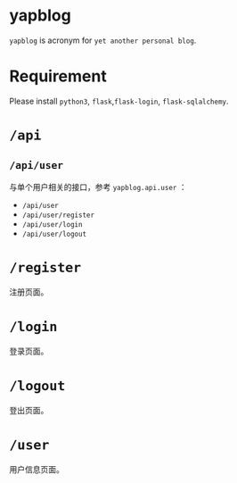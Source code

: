 # yapblog

`yapblog` is acronym for `yet another personal blog`.

# Requirement

Please install `python3`, `flask`,`flask-login`, `flask-sqlalchemy`.

# `/api`
## `/api/user`
与单个用户相关的接口，参考 `yapblog.api.user` ：

+ `/api/user`
+ `/api/user/register`
+ `/api/user/login`
+ `/api/user/logout`

# `/register`
注册页面。

# `/login`
登录页面。

# `/logout`
登出页面。

# `/user`
用户信息页面。
